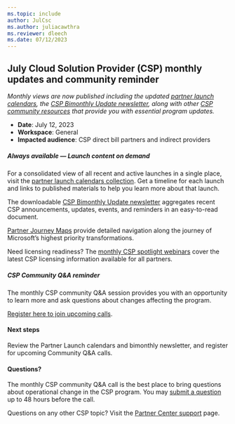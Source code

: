 ```yaml
---
ms.topic: include
author: JulCsc
ms.author: juliacawthra
ms.reviewer: dleech
ms.date: 07/12/2023
---
```


## July Cloud Solution Provider (CSP) monthly updates and community reminder

*Monthly views are now published including the updated [partner launch calendars](https://partner.microsoft.com/resources/collection/partner-launch-calendar#/), the [CSP Bimonthly Update newsletter](https://partner.microsoft.com/resources/collection/csp-monthly-update#/), along with other [CSP community resources](https://partner.microsoft.com/resources/collection/csp-community-collection#/) that provide you with essential program updates.*

- **Date**: July 12, 2023
- **Workspace**: General
- **Impacted audience**: CSP direct bill partners and indirect providers

##### Always available — Launch content on demand

For a consolidated view of all recent and active launches in a single place, visit the [partner launch calendars collection](https://partner.microsoft.com/resources/collection/partner-launch-calendar#/). Get a timeline for each launch and links to published materials to help you learn more about that launch.

The downloadable [CSP Bimonthly Update newsletter](https://partner.microsoft.com/resources/collection/csp-monthly-update#/) aggregates recent CSP announcements, updates, events, and reminders in an easy-to-read document.

[Partner Journey Maps](https://partner.microsoft.com/resources/assets#/?search=partner%20journey%20map&sort=updated) provide detailed navigation along the journey of Microsoft’s highest priority transformations.

Need licensing readiness? The [monthly CSP spotlight webinars](https://commercial_licensing.eventbuilder.com/YearToDate_ALL) cover the latest CSP licensing information available for all partners.

##### CSP Community Q&A reminder

The monthly CSP community Q&A session provides you with an opportunity to learn more and ask questions about changes affecting the program.

[Register here to join upcoming calls](https://globalpbocomm.eventbuilder.com/GlobalCSP?source=ReminderComm).

#### Next steps

Review the Partner Launch calendars and bimonthly newsletter, and register for upcoming Community Q&A calls.

#### Questions?

The monthly CSP community Q&A call is the best place to bring questions about operational change in the CSP program. You may [submit a question](https://forms.office.com/Pages/ResponsePage.aspx?id=v4j5cvGGr0GRqy180BHbRxPCM-dj381FjgaymDol2YRUMzVUNE5VRDU0RzlOSVBQUEhFSFhRU05HWCQlQCN0PWcu) up to 48 hours before the call.

Questions on any other CSP topic? Visit the [Partner Center support](https://partner.microsoft.com/support/?stage=1) page.
